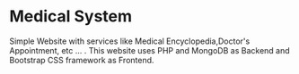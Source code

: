 # Medical System

Simple Website with services like Medical Encyclopedia,Doctor's Appointment, etc ... . This website uses PHP and MongoDB as Backend and Bootstrap CSS framework as Frontend.
